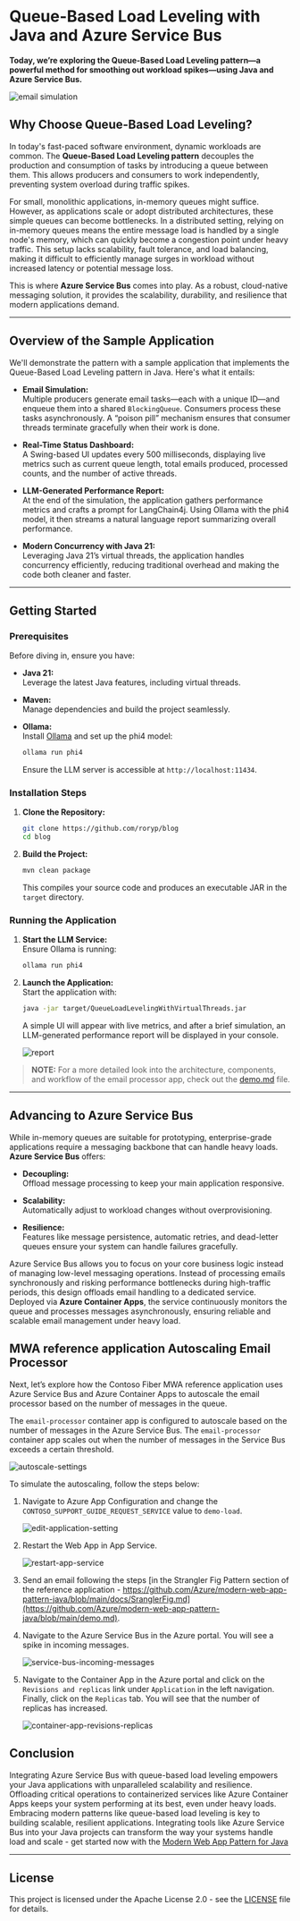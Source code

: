 # Queue-Based Load Leveling with Java and Azure Service Bus

**Today, we’re exploring the **Queue-Based Load Leveling** pattern—a powerful method for smoothing out workload spikes—using Java and Azure Service Bus.**

![email simulation](email.webp)

## Why Choose Queue-Based Load Leveling?

In today's fast-paced software environment, dynamic workloads are common. The **Queue-Based Load Leveling pattern** decouples the production and consumption of tasks by introducing a queue between them. This allows producers and consumers to work independently, preventing system overload during traffic spikes.

For small, monolithic applications, in-memory queues might suffice. However, as applications scale or adopt distributed architectures, these simple queues can become bottlenecks. In a distributed setting, relying on in-memory queues means the entire message load is handled by a single node's memory, which can quickly become a congestion point under heavy traffic. This setup lacks scalability, fault tolerance, and load balancing, making it difficult to efficiently manage surges in workload without increased latency or potential message loss.

This is where **Azure Service Bus** comes into play. As a robust, cloud-native messaging solution, it provides the scalability, durability, and resilience that modern applications demand.

---

## Overview of the Sample Application

We'll demonstrate the pattern with a sample application that implements the Queue-Based Load Leveling pattern in Java. Here's what it entails:

- **Email Simulation:**  
  Multiple producers generate email tasks—each with a unique ID—and enqueue them into a shared `BlockingQueue`. Consumers process these tasks asynchronously. A “poison pill” mechanism ensures that consumer threads terminate gracefully when their work is done.

- **Real-Time Status Dashboard:**  
  A Swing-based UI updates every 500 milliseconds, displaying live metrics such as current queue length, total emails produced, processed counts, and the number of active threads.

- **LLM-Generated Performance Report:**  
  At the end of the simulation, the application gathers performance metrics and crafts a prompt for LangChain4j. Using Ollama with the phi4 model, it then streams a natural language report summarizing overall performance.

- **Modern Concurrency with Java 21:**  
  Leveraging Java 21’s virtual threads, the application handles concurrency efficiently, reducing traditional overhead and making the code both cleaner and faster.

---

## Getting Started

### Prerequisites

Before diving in, ensure you have:

- **Java 21:**  
  Leverage the latest Java features, including virtual threads.

- **Maven:**  
  Manage dependencies and build the project seamlessly.

- **Ollama:**  
  Install [Ollama](https://ollama.com/) and set up the phi4 model:
  ```bash
  ollama run phi4
  ```
  Ensure the LLM server is accessible at `http://localhost:11434`.

### Installation Steps

1. **Clone the Repository:**
   ```bash
   git clone https://github.com/roryp/blog
   cd blog
   ```

2. **Build the Project:**
   ```bash
   mvn clean package
   ```
   This compiles your source code and produces an executable JAR in the `target` directory.

### Running the Application

1. **Start the LLM Service:**  
   Ensure Ollama is running:
   ```bash
   ollama run phi4
   ```

2. **Launch the Application:**  
   Start the application with:
   ```bash
   java -jar target/QueueLoadLevelingWithVirtualThreads.jar
   ```
   A simple UI will appear with live metrics, and after a brief simulation, an LLM-generated performance report will be displayed in your console.

   ![report](report.png)

> **NOTE:** For a more detailed look into the architecture, components, and workflow of the email processor app, check out the [demo.md](demo.md) file.

---

## Advancing to Azure Service Bus

While in-memory queues are suitable for prototyping, enterprise-grade applications require a messaging backbone that can handle heavy loads. **Azure Service Bus** offers:

- **Decoupling:**  
  Offload message processing to keep your main application responsive.

- **Scalability:**  
  Automatically adjust to workload changes without overprovisioning.

- **Resilience:**  
  Features like message persistence, automatic retries, and dead-letter queues ensure your system can handle failures gracefully.

Azure Service Bus allows you to focus on your core business logic instead of managing low-level messaging operations. Instead of processing emails synchronously and risking performance bottlenecks during high-traffic periods, this design offloads email handling to a dedicated service. Deployed via **Azure Container Apps**, the service continuously monitors the queue and processes messages asynchronously, ensuring reliable and scalable email management under heavy load.

## MWA reference application Autoscaling Email Processor

Next, let’s explore how the Contoso Fiber MWA reference application uses Azure Service Bus and Azure Container Apps to autoscale the email processor based on the number of messages in the queue.

The `email-processor` container app is configured to autoscale based on the number of messages in the Azure Service Bus. The `email-processor` container app scales out when the number of messages in the Service Bus exceeds a certain threshold.

![autoscale-settings](./docs/assets/email-processor-scaling-rule.png)

To simulate the autoscaling, follow the steps below:

1. Navigate to Azure App Configuration and change the `CONTOSO_SUPPORT_GUIDE_REQUEST_SERVICE` value to `demo-load`.

    ![edit-application-setting](./docs/assets/edit-application-setting-demo-load.png)

1. Restart the Web App in App Service.

    ![restart-app-service](./docs/assets/restart-app-service.png)

1. Send an email following the steps [in the Strangler Fig Pattern section of the reference application - https://github.com/Azure/modern-web-app-pattern-java/blob/main/docs/SranglerFig.md](https://github.com/Azure/modern-web-app-pattern-java/blob/main/demo.md).

1. Navigate to the Azure Service Bus in the Azure portal. You will see a spike in incoming messages.

    ![service-bus-incoming-messages](./docs/assets/service-bus-request-queue-load-demo.png)

1. Navigate to the Container App in the Azure portal and click on the `Revisions and replicas` link under `Application` in the left navigation. Finally, click on the `Replicas` tab. You will see that the number of replicas has increased.

    ![container-app-revisions-replicas](./docs/assets/container-app-revisions-replicas.png)

## Conclusion

Integrating Azure Service Bus with queue-based load leveling empowers your Java applications with unparalleled scalability and resilience. Offloading critical operations to containerized services like Azure Container Apps keeps your system performing at its best, even under heavy loads.
Embracing modern patterns like queue-based load leveling is key to building scalable, resilient applications. Integrating tools like Azure Service Bus into your Java projects can transform the way your systems handle load and scale - get started now with the [Modern Web App Pattern for Java](https://github.com/Azure/modern-web-app-pattern-java)

---

## License

This project is licensed under the Apache License 2.0 - see the [LICENSE](LICENSE.MD) file for details.